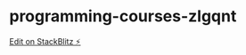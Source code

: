 # programming-courses-zlgqnt

[Edit on StackBlitz ⚡️](https://stackblitz.com/edit/programming-courses-zlgqnt)